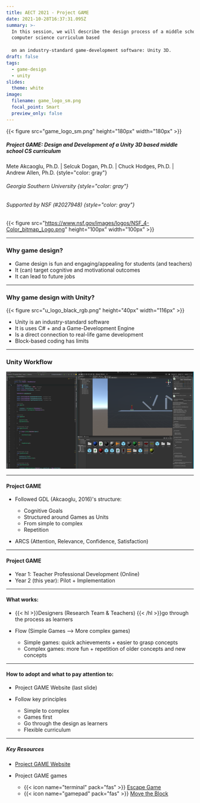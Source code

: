 ```yaml
---
title: AECT 2021 - Project GAME
date: 2021-10-28T16:37:31.095Z
summary: >-
  In this session, we will describe the design process of a middle school
  computer science curriculum based

  on an industry-standard game-development software: Unity 3D.
draft: false
tags:
  - game-design
  - unity
slides:
  theme: white
image:
  filename: game_logo_sm.png
  focal_point: Smart
  preview_only: false
---
```

{{< figure src="game_logo_sm.png" height="180px" width="180px" >}}

##### Project GAME: Design and Development of a Unity 3D based middle school CS curriculum 

Mete Akcaoglu, Ph.D. | Selcuk Dogan, Ph.D. | Chuck Hodges, Ph.D. | Andrew Allen, Ph.D. {style="color: gray"}

###### Georgia Southern University {style="color: gray"}

###### Supported by NSF (#2027948) {style="color: gray"}

{{< figure src="https://www.nsf.gov/images/logos/NSF_4-Color_bitmap_Logo.png" height="100px" width="100px" >}}

- - -

### Why game design?

* Game design is fun and engaging/appealing for students (and teachers)
* It (can) target cognitive and motivational outcomes
* It can lead to future jobs 

- - -

### Why game design with Unity?
{{< figure src="u_logo_black_rgb.png" height="40px" width="116px" >}}

* Unity is an industry-standard software
* It is uses C# + and a Game-Development Engine
* Is a direct connection to real-life game development
* Block-based coding has limits

- - -

### Unity Workflow

![](screen-shot-2021-11-01-at-10.06.06-am.png)

- - -

#### Project GAME

* Followed GDL (Akcaoglu, 2016)'s structure:

  * Cognitive Goals
  * Structured around Games as Units
  * From simple to complex
  * Repetition
* ARCS (Attention, Relevance, Confidence, Satisfaction)

- - -

#### Project GAME

* Year 1: Teacher Professional Development (Online)
* Year 2 (this year): Pilot + Implementation

- - -

#### What works:

* {{< hl >}}Designers (Research Team  & Teachers) {{< /hl >}}go through the process as learners
* Flow (Simple Games --> More complex games)

  * Simple games: quick achievements + easier to grasp concepts
  * Complex games: more fun + repetition of older concepts and new concepts

- - -

#### How to adopt and what to pay attention to:

* Project GAME Website (last slide)
* Follow key principles

  * Simple to complex
  * Games first
  * Go through the design as learners
  * Flexible curriculum

- - -

##### Key Resources

* [Project GAME Website](https://www.projectgame.org)
* Project GAME games

  * {{< icon name="terminal" pack="fas" >}} [Escape Game](https://play.unity.com/p/6080755a86795c001f99a8ab)
  * {{< icon name="gamepad" pack="fas" >}} [Move the Block](https://play.unity.com/p/6082cb5186795c001f9a63eb)